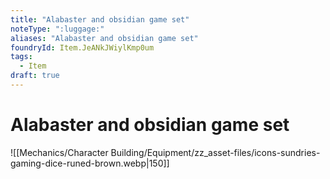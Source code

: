 ```yaml
---
title: "Alabaster and obsidian game set"
noteType: ":luggage:"
aliases: "Alabaster and obsidian game set"
foundryId: Item.JeANkJWiylKmp0um
tags:
  - Item
draft: true
---
```


# Alabaster and obsidian game set
![[Mechanics/Character Building/Equipment/zz_asset-files/icons-sundries-gaming-dice-runed-brown.webp|150]]
